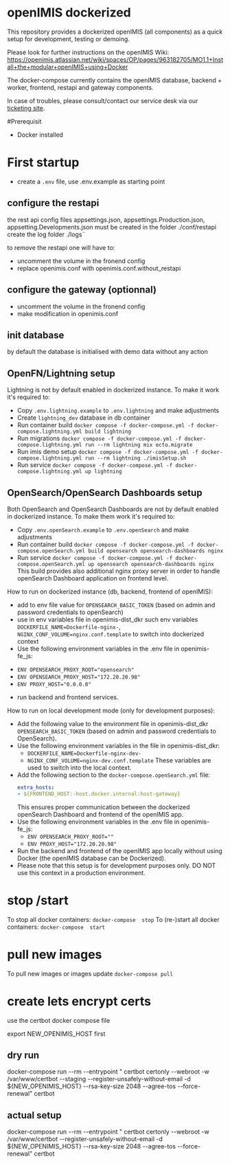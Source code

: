 # openIMIS dockerized

 This repository provides a dockerized openIMIS (all components) as a quick setup for development, testing or demoing.
 

 Please look for further instructions on the openIMIS Wiki: https://openimis.atlassian.net/wiki/spaces/OP/pages/963182705/MO1.1+Install+the+modular+openIMIS+using+Docker

 
 The docker-compose currently contains the openIMIS database, backend + worker, frontend, restapi and gateway components.
 

In case of troubles, please consult/contact our service desk via our [ticketing site](https://openimis.atlassian.net/servicedesk/customer).

#Prerequisit
- Docker installed


# First startup

* create a `.env` file, use .env.example as starting point

## configure the restapi
 the rest api config files appsettings.json, appsettings.Production.json, appsetting.Developments.json must be created in the folder ./conf/restapi
 create the log folder ./logs¨

 to remove the restapi one will have to:
   - uncomment the volume in the fronend config
   - replace openimis.conf with openimis.conf.without_restapi

## configure the gateway (optionnal)
  
   - uncomment the volume in the fronend config
   - make modification in openimis.conf


## init database

by default the database is initialised with demo data without any action

## OpenFN/Lightning setup 
Lightning is not by default enabled in dockerized instance. To make it work it's required to: 
  * Copy `.env.lightning.example` to `.env.lightning` and make adjustments 
  * Create `lightning_dev` database in db container 
  * Run container build `docker compose -f docker-compose.yml -f docker-compose.lightning.yml build lightning`
  * Run migrations `docker compose -f docker-compose.yml -f docker-compose.lightning.yml run --rm lightning mix ecto.migrate`
  * Run imis demo setup `docker compose -f docker-compose.yml -f docker-compose.lightning.yml run --rm lightning ./imisSetup.sh`
  * Run service `docker compose -f docker-compose.yml -f docker-compose.lightning.yml up lightning`

## OpenSearch/OpenSearch Dashboards setup 
Both OpenSearch and OpenSearch Dashboards are not by default enabled in dockerized instance. To make them work it's required to: 
  * Copy `.env.openSearch.example` to `.env.openSearch` and make adjustments
  * Run container build `docker compose -f docker-compose.yml -f docker-compose.openSearch.yml build opensearch opensearch-dashboards nginx`
  * Run service `docker compose -f docker-compose.yml -f docker-compose.openSearch.yml up opensearch opensearch-dashboards nginx`
This build provides also additional nginx proxy server in order to handle openSearch Dashboard application on frontend level. 

How to run on dockerized instance (db, backend, frontend of openIMIS):
   * add to env file value for `OPENSEARCH_BASIC_TOKEN` (based on admin and password credentials to openSearch)
   * use in env variables file in openimis-dist_dkr such env variables `DOCKERFILE_NAME=Dockerfile-nginx-`, `NGINX_CONF_VOLUME=nginx.conf.template` 
     to switch into dockerized context
   * Use the following environment variables in the .env file in openimis-fe_js:
   - `ENV OPENSEARCH_PROXY_ROOT="opensearch"`
   - `ENV OPENSEARCH_PROXY_HOST="172.20.20.98"`
   - `ENV PROXY_HOST="0.0.0.0"`
   * run backend and frontend services.

How to run on local development mode (only for development purposes): 
   * Add the following value to the environment file in openimis-dist_dkr `OPENSEARCH_BASIC_TOKEN` (based on admin and password credentials to OpenSearch).
   * Use the following environment variables in the file in openimis-dist_dkr:
      - `DOCKERFILE_NAME=Dockerfile-nginx-dev-`
      - `NGINX_CONF_VOLUME=nginx-dev.conf.template`
      These variables are used to switch into the local context.
   * Add the following section to the `docker-compose.openSearch.yml` file:
      ```yaml
      extra_hosts:
      - ${FRONTEND_HOST:-host.docker.internal:host-gateway}
     ```
     This ensures proper communication between the dockerized openSearch Dashboard and frontend of the openIMIS app.
   * Use the following environment variables in the .env file in openimis-fe_js:
     - `ENV OPENSEARCH_PROXY_ROOT=""`
     - `ENV PROXY_HOST="172.20.20.98"`
   * Run the backend and frontend of the openIMIS app locally without using Docker (the openIMIS database can be Dockerized).
   * Please note that this setup is for development purposes only. DO NOT use this context in a production environment.

# stop /start

To stop all docker containers: `docker-compose  stop`
To (re-)start all docker containers: `docker-compose  start` 

# pull new images

To pull new images or images update `docker-compose pull` 


# create lets encrypt certs

use the certbot docker compose file

export NEW_OPENIMIS_HOST first


## dry run 
docker-compose run --rm --entrypoint "  certbot certonly --webroot -w /var/www/certbot  --staging  --register-unsafely-without-email  -d  ${NEW_OPENIMIS_HOST}    --rsa-key-size 2048     --agree-tos     --force-renewal" certbot

## actual setup

docker-compose run --rm --entrypoint "  certbot certonly --webroot -w /var/www/certbot    --register-unsafely-without-email  -d  ${NEW_OPENIMIS_HOST}    --rsa-key-size 2048     --agree-tos     --force-renewal" certbot
